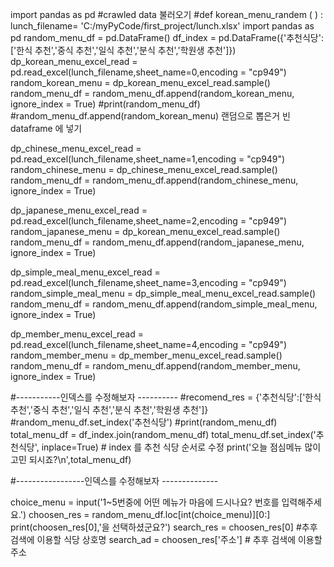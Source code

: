import pandas as pd
#crawled data 불러오기
#def korean_menu_randem ( ) :
lunch_filename= 'C:/myPyCode/first_project/lunch.xlsx'
import pandas as pd
random_menu_df = pd.DataFrame()
df_index = pd.DataFrame({'추천식당':['한식 추천','중식 추천','일식 추천','분식 추천','학원생 추천']})
dp_korean_menu_excel_read = pd.read_excel(lunch_filename,sheet_name=0,encoding = "cp949")
random_korean_menu = dp_korean_menu_excel_read.sample()
random_menu_df = random_menu_df.append(random_korean_menu, ignore_index = True)
#print(random_menu_df)
#random_menu_df.append(random_korean_menu) 랜덤으로 뽑은거 빈 dataframe 에 넣기

dp_chinese_menu_excel_read = pd.read_excel(lunch_filename,sheet_name=1,encoding = "cp949")
random_chinese_menu = dp_chinese_menu_excel_read.sample()
random_menu_df = random_menu_df.append(random_chinese_menu, ignore_index = True)

dp_japanese_menu_excel_read = pd.read_excel(lunch_filename,sheet_name=2,encoding = "cp949")
random_japanese_menu = dp_korean_menu_excel_read.sample()
random_menu_df = random_menu_df.append(random_japanese_menu, ignore_index = True)

dp_simple_meal_menu_excel_read = pd.read_excel(lunch_filename,sheet_name=3,encoding = "cp949")
random_simple_meal_menu = dp_simple_meal_menu_excel_read.sample()
random_menu_df = random_menu_df.append(random_simple_meal_menu, ignore_index = True)

dp_member_menu_excel_read = pd.read_excel(lunch_filename,sheet_name=4,encoding = "cp949")
random_member_menu = dp_member_menu_excel_read.sample()
random_menu_df = random_menu_df.append(random_member_menu, ignore_index = True)

#-----------인덱스를 수정해보자 ----------
#recomend_res = {'추천식당':['한식 추천','중식 추천','일식 추천','분식 추천','학원생 추천']}
#random_menu_df.set_index('추천식당')
#print(random_menu_df)
total_menu_df = df_index.join(random_menu_df)
total_menu_df.set_index('추천식당', inplace=True) # index 를 추천 식당 순서로 수정
print('오늘 점심메뉴 많이 고민 되시죠?\n',total_menu_df)

#-----------------인덱스를 수정해보자 --------------

choice_menu = input('1~5번중에 어떤 메뉴가 마음에 드시나요? 번호를 입력해주세요.')
choosen_res = random_menu_df.loc[int(choice_menu)][0:]
print(choosen_res[0],'을 선택하셨군요?')
search_res = choosen_res[0] #추후 검색에 이용할 식당 상호명
search_ad = choosen_res['주소'] # 추후 검색에 이용할 주소

